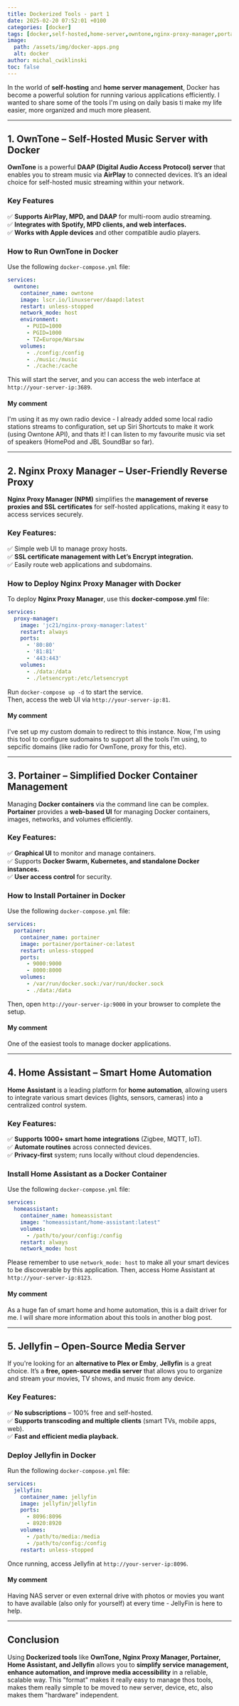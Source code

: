 ```yaml
---
title: Dockerized Tools - part 1
date: 2025-02-20 07:52:01 +0100
categories: [docker]
tags: [docker,self-hosted,home-server,owntone,nginx-proxy-manager,portainer,home-assistant,jellyfin,docker]
image:
  path: /assets/img/docker-apps.png
  alt: docker
author: michal_cwiklinski
toc: false
---
```


In the world of **self-hosting** and **home server management**, Docker has become a powerful solution for running various applications efficiently. I wanted to share some of the tools I'm using on daily basis ti make my life easier, more organized and much more pleasent.

---

## **1. OwnTone – Self-Hosted Music Server with Docker**
**OwnTone** is a powerful **DAAP (Digital Audio Access Protocol) server** that enables you to stream music via **AirPlay** to connected devices. It’s an ideal choice for self-hosted music streaming within your network.

### **Key Features**  
✅ **Supports AirPlay, MPD, and DAAP** for multi-room audio streaming.  
✅ **Integrates with Spotify, MPD clients, and web interfaces.**  
✅ **Works with Apple devices** and other compatible audio players.  

### **How to Run OwnTone in Docker**  
Use the following `docker-compose.yml` file:

```yaml
services:
  owntone:
    container_name: owntone
    image: lscr.io/linuxserver/daapd:latest
    restart: unless-stopped
    network_mode: host
    environment:
      - PUID=1000
      - PGID=1000
      - TZ=Europe/Warsaw
    volumes:
      - ./config:/config
      - ./music:/music
      - ./cache:/cache
```
This will start the server, and you can access the web interface at `http://your-server-ip:3689`.

#### My comment

I'm using it as my own radio device - I already added some local radio stations streams to configuration, set up Siri Shortcuts to make it work (using Owntone API), and thats it! I can listen to my favourite music via set of speakers (HomePod and JBL SoundBar so far).

---

## **2. Nginx Proxy Manager – User-Friendly Reverse Proxy**  
**Nginx Proxy Manager (NPM)** simplifies the **management of reverse proxies and SSL certificates** for self-hosted applications, making it easy to access services securely.

### **Key Features:**  
✅ Simple web UI to manage proxy hosts.  
✅ **SSL certificate management with Let’s Encrypt integration.**  
✅ Easily route web applications and subdomains.  

### **How to Deploy Nginx Proxy Manager with Docker**
To deploy **Nginx Proxy Manager**, use this **docker-compose.yml** file:

```yaml
services:
  proxy-manager:
    image: 'jc21/nginx-proxy-manager:latest'
    restart: always
    ports:
      - '80:80'
      - '81:81'
      - '443:443'
    volumes:
      - ./data:/data
      - ./letsencrypt:/etc/letsencrypt
```
Run `docker-compose up -d` to start the service.  
Then, access the web UI via `http://your-server-ip:81`.

#### My comment
I've set up my custom domain to redirect to this instance. Now, I'm using this tool to configure sudomains to support all the tools I'm using, to sepcific domains (like radio for OwnTone, proxy for this, etc).

---

## **3. Portainer – Simplified Docker Container Management**
Managing **Docker containers** via the command line can be complex. **Portainer** provides a **web-based UI** for managing Docker containers, images, networks, and volumes efficiently.

### **Key Features:**  
✅ **Graphical UI** to monitor and manage containers.  
✅ Supports **Docker Swarm, Kubernetes, and standalone Docker instances.**  
✅ **User access control** for security.  

### **How to Install Portainer in Docker**
Use the following `docker-compose.yml` file:

```yaml
services:
  portainer:
    container_name: portainer
    image: portainer/portainer-ce:latest
    restart: unless-stopped
    ports:
      - 9000:9000
      - 8000:8000
    volumes:
      - /var/run/docker.sock:/var/run/docker.sock
      - ./data:/data
```
Then, open `http://your-server-ip:9000` in your browser to complete the setup.

#### My comment
One of the easiest tools to manage docker applications.

---

## **4. Home Assistant – Smart Home Automation**
**Home Assistant** is a leading platform for **home automation**, allowing users to integrate various smart devices (lights, sensors, cameras) into a centralized control system.

### **Key Features:**  
✅ **Supports 1000+ smart home integrations** (Zigbee, MQTT, IoT).  
✅ **Automate routines** across connected devices.  
✅ **Privacy-first** system; runs locally without cloud dependencies.  

### **Install Home Assistant as a Docker Container**
Use the following `docker-compose.yml` file:

```yaml
services:
  homeassistant:
    container_name: homeassistant
    image: "homeassistant/home-assistant:latest"
    volumes:
      - /path/to/your/config:/config
    restart: always
    network_mode: host
```
Please remember to use `network_mode: host` to make all your smart devices to be discoverable by this application. Then, access Home Assistant at `http://your-server-ip:8123`.

#### My comment
As a huge fan of smart home and home automation, this is a dailt driver for me. I will share more information about this tools in another blog post.

---

## **5. Jellyfin – Open-Source Media Server**
If you're looking for an **alternative to Plex or Emby**, **Jellyfin** is a great choice. It’s a **free, open-source media server** that allows you to organize and stream your movies, TV shows, and music from any device.

### **Key Features:**  
✅ **No subscriptions** – 100% free and self-hosted.  
✅ **Supports transcoding and multiple clients** (smart TVs, mobile apps, web).  
✅ **Fast and efficient media playback.**  

### **Deploy Jellyfin in Docker**
Run the following `docker-compose.yml` file:

```yaml
services:
  jellyfin:
    container_name: jellyfin
    image: jellyfin/jellyfin
    ports:
      - 8096:8096
      - 8920:8920
    volumes:
      - /path/to/media:/media
      - /path/to/config:/config
    restart: unless-stopped
```
Once running, access Jellyfin at `http://your-server-ip:8096`.

#### My comment
Having NAS server or even external drive with photos or movies you want to have available (also only for yourself) at every time - JellyFin is here to help. 

---

## **Conclusion**
Using **Dockerized tools** like **OwnTone, Nginx Proxy Manager, Portainer, Home Assistant, and Jellyfin** allows you to **simplify service management, enhance automation, and improve media accessibility** in a reliable, scalable way. This "format" makes it really easy to manage thos tools, makes them really simple to be moved to new server, device, etc, also makes them "hardware" independent.